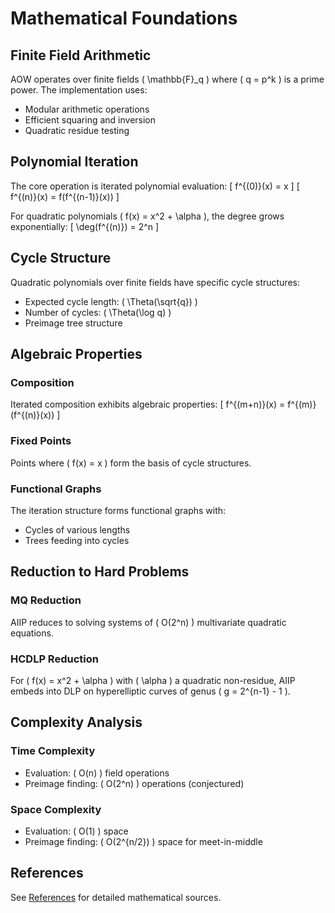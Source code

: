 # Mathematical Foundations

## Finite Field Arithmetic

AOW operates over finite fields \( \mathbb{F}_q \) where \( q = p^k \) is a prime power. The implementation uses:

- Modular arithmetic operations
- Efficient squaring and inversion
- Quadratic residue testing

## Polynomial Iteration

The core operation is iterated polynomial evaluation:
\[ f^{(0)}(x) = x \]
\[ f^{(n)}(x) = f(f^{(n-1)}(x)) \]

For quadratic polynomials \( f(x) = x^2 + \alpha \), the degree grows exponentially:
\[ \deg(f^{(n)}) = 2^n \]

## Cycle Structure

Quadratic polynomials over finite fields have specific cycle structures:

- Expected cycle length: \( \Theta(\sqrt{q}) \)
- Number of cycles: \( \Theta(\log q) \)
- Preimage tree structure

## Algebraic Properties

### Composition

Iterated composition exhibits algebraic properties:
\[ f^{(m+n)}(x) = f^{(m)}(f^{(n)}(x)) \]

### Fixed Points

Points where \( f(x) = x \) form the basis of cycle structures.

### Functional Graphs

The iteration structure forms functional graphs with:
- Cycles of various lengths
- Trees feeding into cycles

## Reduction to Hard Problems

### MQ Reduction

AIIP reduces to solving systems of \( O(2^n) \) multivariate quadratic equations.

### HCDLP Reduction

For \( f(x) = x^2 + \alpha \) with \( \alpha \) a quadratic non-residue, AIIP embeds into DLP on hyperelliptic curves of genus \( g = 2^{n-1} - 1 \).

## Complexity Analysis

### Time Complexity

- Evaluation: \( O(n) \) field operations
- Preimage finding: \( O(2^n) \) operations (conjectured)

### Space Complexity

- Evaluation: \( O(1) \) space
- Preimage finding: \( O(2^{n/2}) \) space for meet-in-middle

## References

See [References](references.md) for detailed mathematical sources.